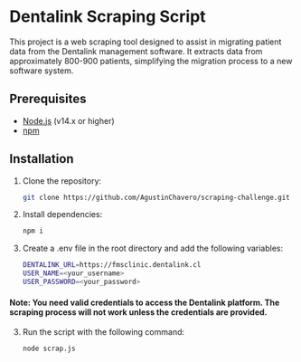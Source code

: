 # Dentalink Scraping Script

This project is a web scraping tool designed to assist in migrating patient data from the Dentalink management software. It extracts data from approximately 800-900 patients, simplifying the migration process to a new software system.

## Prerequisites

- [Node.js](https://nodejs.org/) (v14.x or higher)
- [npm](https://www.npmjs.com/)

## Installation

1. Clone the repository:
   ```bash
   git clone https://github.com/AgustinChavero/scraping-challenge.git
   ```
2. Install dependencies:

   ```bash
   npm i
   ```

3. Create a .env file in the root directory and add the following variables:

   ```bash
   DENTALINK_URL=https://fmsclinic.dentalink.cl
   USER_NAME=<your_username>
   USER_PASSWORD=<your_password>
   ```

#### Note: You need valid credentials to access the Dentalink platform. The scraping process will not work unless the credentials are provided.

3. Run the script with the following command:

   ```bash
   node scrap.js
   ```
